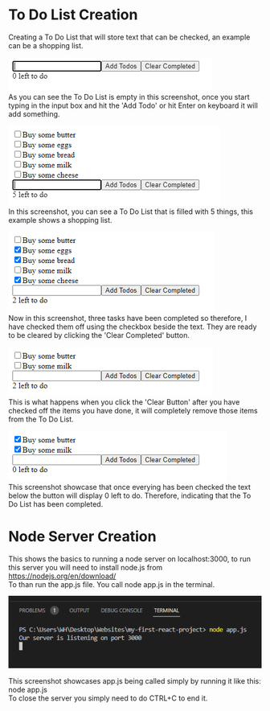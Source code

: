 # To Do List Creation

Creating a To Do List that will store text that can be checked, an example can be a shopping list.

![Alt text](https://github.com/MafiaDon2011/node-server-creation/blob/main/TodoList-Project/screenshots/example-showcasing-empty-todo.png "A screenshot showcasing empty To Do List.")
<br>As you can see the To Do List is empty in this screenshot, once you start typing in the input box and hit the 'Add Todo' or hit Enter on keyboard it will add something. 

![Alt text](https://github.com/MafiaDon2011/node-server-creation/blob/main/TodoList-Project/screenshots/example-showcasing-shopping-list.png "A screenshot showcasing a To Do List with 5 things written in it.")
<br>In this screenshot, you can see a To Do List that is filled with 5 things, this example shows a shopping list.

![Alt text](https://github.com/MafiaDon2011/node-server-creation/blob/main/TodoList-Project/screenshots/example-showcasing-three-tasks-completed.png "A screenshot showcasing three completed tasked checked off.")
<br>Now in this screenshot, three tasks have been completed so therefore, I have checked them off using the checkbox beside the text. They are ready to be cleared by clicking the 'Clear Completed' button.

![Alt text](https://github.com/MafiaDon2011/node-server-creation/blob/main/TodoList-Project/screenshots/example-showcasing-clear-button.png "A screenshot showcasing a To Do List with only 2 things to do.")
<br>This is what happens when you click the 'Clear Button' after you have checked off the items you have done, it will completely remove those items from the To Do List.

![Alt text](https://github.com/MafiaDon2011/node-server-creation/blob/main/TodoList-Project/screenshots/example-showcasing-0-left-to-do.png "A screenshot showcasing 0 left to do.")
<br>This screenshot showcase that once everying has been checked the text below the button will display 0 left to do. Therefore, indicating that the To Do List has been completed.

# Node Server Creation

This shows the basics to running a node server on localhost:3000, to run this server you will need to install node.js from https://nodejs.org/en/download/ <br>
To than run the app.js file. You call node app.js in the terminal. 

![Alt text](https://github.com/MafiaDon2011/node-server-creation/blob/main/my-first-react-project/screenshots/calling-app.js-in-terminal%20.png "A screenshot showcasing app.js being ran in Visual Studio Code terminal.")

This screenshot showcases app.js being called simply by running it like this: node app.js <br>
To close the server you simply need to do CTRL+C to end it.
